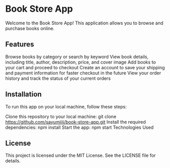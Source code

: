 
# Book Store App

Welcome to the Book Store App! This application allows you to browse and purchase books online.

## Features


Browse books by category or search by keyword
View book details, including title, author, description, price, and cover image
Add books to your cart and proceed to checkout
Create an account to save your shipping and payment information for faster checkout in the future
View your order history and track the status of your current orders

## Installation

To run this app on your local machine, follow these steps:

Clone this repository to your local machine: git clone https://github.com/sayumiiii/book-store-app.git
Install the required dependencies: npm install
Start the app: npm start
Technologies Used


## License

This project is licensed under the MIT License. See the LICENSE file for details.
